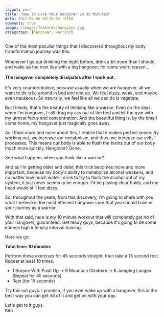 ```yaml
---
layout: post
title: "How To Cure Your Hangover In 10 Minutes"
date: 2017-04-06 09:32:53 -0700
comments: true
image: /images/featured/hangover.jpg
categories: [hangover, warrior]
---
```


One of the most peculiar things that I discovered throughout my body transformation journey was this:<br/>
<br/>
Whenever I go out drinking the night before, drink a bit more than I should, and wake up the next day with a big hangover, for some weird reason...<br/>
<br/>
**The hangover completely dissipates after I work out.**<br/>
<br/>
It's very counterintuitive, because usually when we are hungover, all we want to do is lie around in bed and rest up. We feel dizzy, weak, and maybe even nauseous. So naturally, we feel like all we can do is vegetate.

But friends, that's the beauty of thinking like a warrior. Even on the days when I'm hungover, I still drag my ass out of the bed and hit the gym with my utmost focus and concentration. And the beautiful thing is, by the time I come home, my hangover just magically goes away.

As I think more and more about this, I realize that it makes perfect sense. By working out, we increase our metabolism, and thus, we increase our cells' processes. This means our body is able to flush the toxins out of our body much more quickly. Hangover? Gone.

See what happens when you think like a warrior?

And as I'm getting older and older, this trick becomes more and more important, because my body's ability to metabolize alcohol weakens, and no matter how much water I drink to try to flush the alcohol out of my system, it just never seems to be enough. I'd be pissing clear fluids, and my head would still feel dizzy.

So, throughout the years, from this discovery, I'm going to share with you what I believe is the most efficient hangover cure that you should have in your journey as a warrior.

With that said, here is my 10 minute workout that will completely get rid of your hangover, guaranteed. Get ready guys, because it's going to be some intense high intensity interval training.

Here we go:

**Total time: 10 minutes**

Perform these exercises for 45 seconds straight, then take a 15 second rest. Repeat at least 10 times.

- 1 Burpee With Push Up → 6 Mountain Climbers → 6 Jumping Lunges (Repeat for 45 seconds)
- Rest (for 15 seconds)

Try this out guys. I promise, if you ever wake up with a hangover, this is the best way you can get rid of it and get on with your day.

Let's get to it guys.<br/>
Ken
